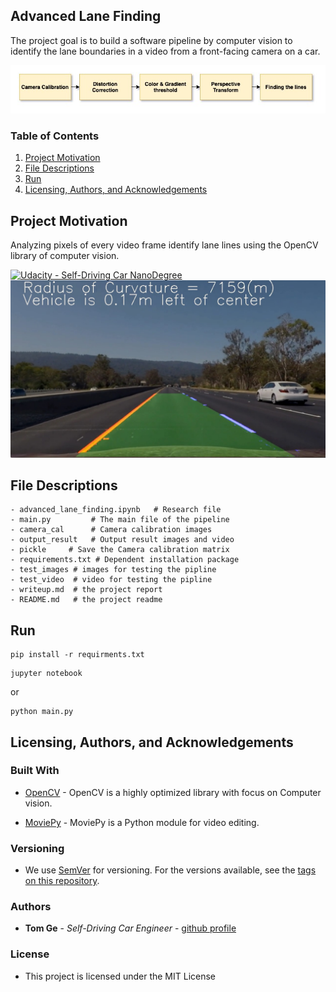 ## Advanced Lane Finding
The project goal is to build a software pipeline by computer vision to identify the lane boundaries in a video from a front-facing camera on a car.

![software pipeline](./src/workflow.jpg)

### Table of Contents

1. [Project Motivation](#motivation)
2. [File Descriptions](#files)
3. [Run](#results)
4. [Licensing, Authors, and Acknowledgements](#licensing)

## Project Motivation<a name="motivation"></a>
Analyzing pixels of every video frame identify lane lines using the OpenCV library of computer vision.

[![Udacity - Self-Driving Car NanoDegree](https://s3.amazonaws.com/udacity-sdc/github/shield-carnd.svg)](http://www.udacity.com/drive)
![Lanes Image](./examples/example_output.jpg)

## File Descriptions <a name="files"></a>

```
- advanced_lane_finding.ipynb   # Research file
- main.py         # The main file of the pipeline
- camera_cal      # Camera calibration images
- output_result   # Output result images and video
- pickle     # Save the Camera calibration matrix
- requirements.txt # Dependent installation package
- test_images # images for testing the pipline
- test_video  # video for testing the pipline
- writeup.md  # the project report
- README.md   # the project readme
```

## Run <a name="results"></a>

```
pip install -r requirments.txt
```
```
jupyter notebook
```
or 
```
python main.py
```

## Licensing, Authors, and Acknowledgements <a name="licensing"></a>

### Built With
* [OpenCV](https://opencv.org/) - OpenCV is a highly optimized library with focus on Computer vision.

* [MoviePy](https://zulko.github.io/moviepy/) - MoviePy is a Python module for video editing.

### Versioning

* We use [SemVer](http://semver.org/) for versioning. For the versions available, see the [tags on this repository](https://github.com/your/project/tags).

### Authors

* **Tom Ge** - *Self-Driving Car Engineer* - [github profile](https://github.com/tomgtqq)

### License

* This project is licensed under the MIT License
